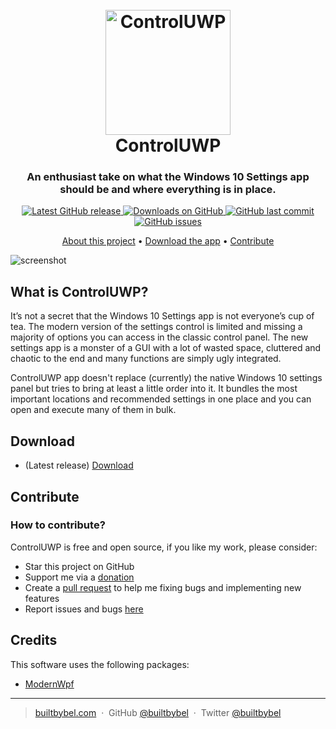 <h1 align="center">
  <br>
  <a href="http://www.builtbybel.com"><img src="https://github.com/builtbybel/control-uwp/blob/master/src/Control/AppIcon.ico" alt="ControlUWP" width="200"></a>
  <br>
  ControlUWP
  <br>
</h1>

<h3 align="center">An enthusiast take on what the Windows 10 Settings app should be and where everything is in place.</h3>

<p align="center">
<a href="https://github.com/builtbybel/control-uwp/releases/latest" target="_blank">
<img alt="Latest GitHub release" src="https://img.shields.io/github/release/builtbybel/control-uwp.svg?style=flat-square" />
</a>
	
<a href="https://github.com/builtbybel/control-uwp/releases" target="_blank">
<img alt="Downloads on GitHub" src="https://img.shields.io/github/downloads/builtbybel/control-uwp/total.svg?style=flat-square" />
</a>

<a href="https://github.com/builtbybel/control-uwp/commits/master">
<img src="https://img.shields.io/github/last-commit/builtbybel/control-uwp.svg?style=flat-square&logo=github&logoColor=white"
alt="GitHub last commit">
<a href="https://github.com/builtbybel/control-uwp/issues">
<img src="https://img.shields.io/github/issues-raw/builtbybel/control-uwp.svg?style=flat-square&logo=github&logoColor=white"
alt="GitHub issues">   
  
</p>

<p align="center">
  <a href="#what-is-controluwp-and-why-do-i-care">About this project</a> •
  <a href="#download">Download the app</a> •
  <a href="#conrribute">Contribute</a>
</p>

![screenshot](https://github.com/builtbybel/control-uwp/blob/master/assets/controluwp.png)

## What is ControlUWP?

It’s not a secret that the Windows 10 Settings app is not everyone’s cup of tea. The modern version of the settings control is limited and missing a majority of options you can access in the classic control panel. The new settings app is a monster of a GUI with a lot of wasted space, cluttered and chaotic to the end and many functions are simply ugly integrated.
 
ControlUWP app doesn't replace (currently) the native Windows 10 settings panel but tries to bring at least a little order into it. It bundles the most important locations and recommended settings in one place and you can open and execute many of them in bulk. 

## Download

- (Latest release) [Download](https://github.com/builtbybel/control-uwp/releases)

## Contribute

### How to contribute?

ControlUWP is free and open source, if you like my work, please consider:
- Star this project on GitHub
- Support me via a [donation](https://www.paypal.com/cgi-bin/webscr?cmd=_donations&business=donate@builtbybel.com&lc=US&item_name=%20Builtbybel&no_note=0&cn=&currency_code=USD&bn=PP-DonationsBF:btn_donateCC_LG.gif:NonHosted)
- Create a [pull request](https://github.com/builtbybel/control-uwp/pulls) to help me fixing bugs and implementing new features
- Report issues and bugs [here](https://github.com/builtbybel/control-uwp/issues)

## Credits

This software uses the following packages:

- [ModernWpf](https://github.com/Kinnara/ModernWpf)


---

> [builtbybel.com](https://www.builtbybel.com) &nbsp;&middot;&nbsp;
> GitHub [@builtbybel](https://github.com/builtbybel) &nbsp;&middot;&nbsp;
> Twitter [@builtbybel](https://twitter.com/builtbybel)
